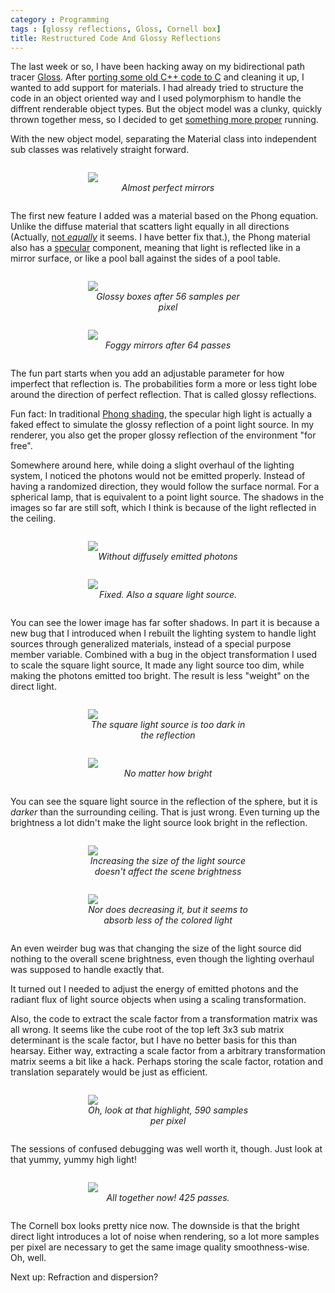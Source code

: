 ```yaml
---
category : Programming
tags : [glossy reflections, Gloss, Cornell box]
title: Restructured Code And Glossy Reflections
---
```



<style type="text/css">

	div.image-box {

		width: 256px;

		margin: 2em auto;
	}

	div.image-box i {

		display: block;
		text-align: center;
	}

</style>

The last week or so, I have been hacking away on my bidirectional path tracer [Gloss](https://github.com/geon/gloss). After [porting some old C++ code to C](http://geon.github.io/programming/2013/08/22/gloss-my-bidirectional-path-tracer/) and cleaning it up, I wanted to add support for materials. I had already tried to structure the code in an object oriented way and I used polymorphism to handle the diffrent renderable object types. But the object model was a clunky, quickly thrown together mess, so I decided to get [something more proper](http://geon.github.io/programming/2013/09/01/object-oriented-c/) running.

With the new object model, separating the Material class into independent sub classes was relatively straight forward.

<div class="image-box">
	<img src="/assets/posts/2013-09-01-restructured-code-and-glossy-reflections/01 - Almost perfect mirrors.png">
	<i>Almost perfect mirrors</i>
</div>

The first new feature I added was a material based on the Phong equation. Unlike the diffuse material that scatters light equally in all directions (Actually, [not *equally*](http://en.wikipedia.org/wiki/Diffuse_reflection) it seems. I have better fix that.), the Phong material also has a [specular](http://en.wikipedia.org/wiki/Specular_reflection) component, meaning that light is reflected like in a mirror surface, or like a pool ball against the sides of a pool table.

<div class="image-box">
	<img src="/assets/posts/2013-09-01-restructured-code-and-glossy-reflections/02 - Glossy boxes after 56 samples per pixel.png">
	<i>Glossy boxes after 56 samples per pixel</i>
</div>

<div class="image-box">
	<img src="/assets/posts/2013-09-01-restructured-code-and-glossy-reflections/03 - Foggy mirrors after 64 passes.png">
	<i>Foggy mirrors after 64 passes</i>
</div>

The fun part starts when you add an adjustable parameter for how imperfect that reflection is. The probabilities form a more or less tight lobe around the direction of perfect reflection. That is called glossy reflections.

Fun fact: In traditional [Phong shading](http://en.wikipedia.org/wiki/Phong_shading), the specular high light is actually a faked effect to simulate the glossy reflection of a point light source. In my renderer, you also get the proper glossy reflection of the environment "for free".

Somewhere around here, while doing a slight overhaul of the lighting system, I noticed the photons would not be emitted properly. Instead of having a randomized direction, they would follow the surface normal. For a spherical lamp, that is equivalent to a point light source. The shadows in the images so far are still soft, which I think is because of the light reflected in the ceiling.

<div class="image-box">
	<img src="/assets/posts/2013-09-01-restructured-code-and-glossy-reflections/04 - Without diffusely emitted photons.png">
	<i>Without diffusely emitted photons</i>
</div>

<div class="image-box">
	<img src="/assets/posts/2013-09-01-restructured-code-and-glossy-reflections/05 - Square light source.png">
	<i>Fixed. Also a square light source.</i>
</div>

You can see the lower image has far softer shadows. In part it is because a new bug that I introduced when I rebuilt the lighting system to handle light sources through generalized materials, instead of a special purpose member variable. Combined with a bug in the object transformation I used to scale the square light source, It made any light source too dim, while making the photons emitted too bright. The result is less "weight" on the direct light.

<div class="image-box">
	<img src="/assets/posts/2013-09-01-restructured-code-and-glossy-reflections/06 - The square light source is too dark in the reflection.png">
	<i>The square light source is too dark in the reflection</i>
</div>

<div class="image-box">
	<img src="/assets/posts/2013-09-01-restructured-code-and-glossy-reflections/07 - No matter how bright.png">
	<i>No matter how bright</i>
</div>

You can see the square light source in the reflection of the sphere, but it is *darker* than the surrounding ceiling. That is just wrong. Even turning up the brightness a lot didn't make the light source look bright in the reflection.

<div class="image-box">
	<img src="/assets/posts/2013-09-01-restructured-code-and-glossy-reflections/08 - Increasing the size of the light source doesn't affect the scene brightness.png">
	<i>Increasing the size of the light source doesn't affect the scene brightness</i>
</div>

<div class="image-box">
	<img src="/assets/posts/2013-09-01-restructured-code-and-glossy-reflections/09 - Nor does decreasing it, but it seems to absorb less of the colored light.png">
	<i>Nor does decreasing it, but it seems to absorb less of the colored light</i>
</div>

An even weirder bug was that changing the size of the light source did nothing to the overall scene brightness, even though the lighting overhaul was supposed to handle exactly that.

It turned out I needed to adjust the energy of emitted photons and the radiant flux of light source objects when using a scaling transformation.

Also, the code to extract the scale factor from a transformation matrix was all wrong. It seems like the cube root of the top left 3x3 sub matrix determinant is the scale factor, but I have no better basis for this than hearsay. Either way, extracting a scale factor from a arbitrary transformation matrix seems a bit like a hack. Perhaps storing the scale factor, rotation and translation separately would be just as efficient.

<div class="image-box">
	<img src="/assets/posts/2013-09-01-restructured-code-and-glossy-reflections/10 - Oh, look at that highlight, 590 samples per pixel.png">
	<i>Oh, look at that highlight, 590 samples per pixel</i>
</div>

The sessions of confused debugging was well worth it, though. Just look at that yummy, yummy high light!

<div class="image-box">
	<img src="/assets/posts/2013-09-01-restructured-code-and-glossy-reflections/11 - All together now! 425 passes.png">
	<i>All together now! 425 passes.</i>
</div>

The Cornell box looks pretty nice now. The downside is that the bright direct light introduces a lot of noise when rendering, so a lot more samples per pixel are necessary to get the same image quality smoothness-wise. Oh, well.

Next up: Refraction and dispersion?
